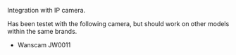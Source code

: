 Integration with IP camera.

Has been testet with the following camera, but should work on other models within the same brands.

* Wanscam JW0011